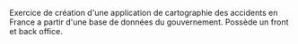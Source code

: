 Exercice de création d'une application de cartographie des accidents en France a partir d'une base de données du gouvernement.
Possède un front et back office.
